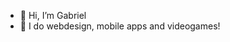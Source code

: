 - 👋 Hi, I’m Gabriel
- 👀 I do webdesign, mobile apps and videogames!

<!---
GabrielxCS/GabrielxCS is a ✨ special ✨ repository because its `README.md` (this file) appears on your GitHub profile.
You can click the Preview link to take a look at your changes.
--->
